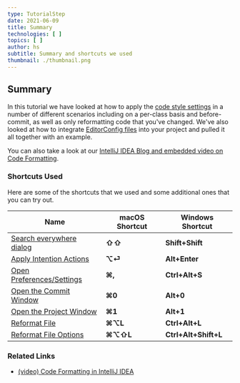```yaml
---
type: TutorialStep
date: 2021-06-09
title: Summary
technologies: [ ]
topics: [ ]
author: hs
subtitle: Summary and shortcuts we used
thumbnail: ./thumbnail.png
---
```


## Summary
In this tutorial we have looked at how to apply the [code style settings](https://www.jetbrains.com/help/idea/configuring-code-style.html) in a number of different scenarios including on a per-class basis and before-commit, as well as only reformatting code that you've changed. We've also looked at how to integrate [EditorConfig files](https://editorconfig.org/) into your project and pulled it all together with an example.

You can also take a look at our [IntelliJ IDEA Blog and embedded video on Code Formatting](https://blog.jetbrains.com/idea/2020/06/code-formatting/).

### Shortcuts Used
Here are some of the shortcuts that we used and some additional ones that you can try out.

| Name                                                                                                          | macOS Shortcut | Windows Shortcut     |
| ------------------------------------------------------------------------------------------------------------- | -------------- | -------------------- |
| [Search everywhere dialog](https://www.jetbrains.com/help/idea/searching-everywhere.html)                     | **⇧⇧**         | **Shift+Shift**      |
| [Apply Intention Actions](https://www.jetbrains.com/help/idea/intention-actions.html#apply-intention-actions) | **⌥⏎**         | **Alt+Enter**        |
| [Open Preferences/Settings](https://www.jetbrains.com/help/idea/configure-project-settings.html)              | **⌘,**         | **Ctrl+Alt+S**       |
| [Open the Commit Window](https://www.jetbrains.com/help/idea/commit-and-push-changes.html#commit)             | **⌘0**         | **Alt+0**            |
| [Open the Project Window](https://www.jetbrains.com/help/idea/project-tool-window.html)                       | **⌘1**         | **Alt+1**            |
| [Reformat File](https://www.jetbrains.com/help/idea/reformat-and-rearrange-code.html#reformat_code)           | **⌘⌥L**        | **Ctrl+Alt+L**       |
| [Reformat File Options](https://www.jetbrains.com/help/idea/reformat-and-rearrange-code.html#reformat_file)   | **⌘⌥⇧L**       | **Ctrl+Alt+Shift+L** |

### Related Links
- [(video) Code Formatting in IntelliJ IDEA](https://www.youtube.com/watch?v=vjVWjocENLg)
